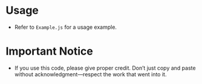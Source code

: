 # Usage
- Refer to `Example.js` for a usage example.

# Important Notice
- If you use this code, please give proper credit. Don’t just copy and paste without acknowledgment—respect the work that went into it.
